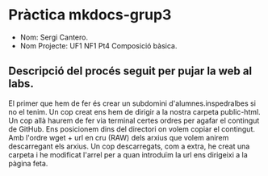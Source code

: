 # Pràctica mkdocs-grup3  
  
- Nom: Sergi Cantero.
- Nom Projecte: UF1 NF1 Pt4 Composició bàsica.
  
## Descripció del procés seguit per pujar la web al labs. 

El primer que hem de fer és crear un subdomini d'alumnes.inspedralbes si no el tenim.
Un cop creat ens hem de dirigir a la nostra carpeta public-html. Un cop allà haurem de fer via terminal certes ordres per agafar el contingut de GitHub. Ens posicionem dins del directori on volem copiar el contingut.
Amb l'ordre wget + url en cru (RAW) dels arxius que volem anirem descarregant els arxius.
Un cop descarregats, com a extra, he creat una carpeta i he modificat l'arrel per a quan introduïm la url ens dirigeixi a la pàgina feta.
